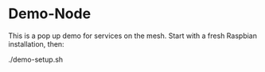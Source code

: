 # Demo-Node
This is a pop up demo for services on the mesh.  Start with a fresh Raspbian installation, then:

./demo-setup.sh
